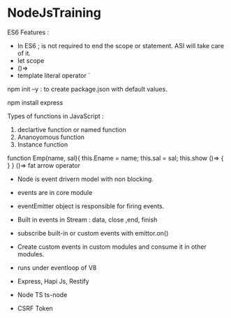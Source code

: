 # NodeJsTraining

ES6 Features :
- In ES6 ; is not required to end the scope or statement. ASI will take care of it. 
- let scope
- ()=> 
- template literal operator ` 



npm init –y : to create package.json with default values. 

npm install express

Types of functions in JavaScript : 
1. declartive function or named function 
2. Ananoyomous function 
3. Instance function 

function Emp(name, sal){
    this.Ename = name;
    this.sal = sal;
    this.show ()=> {
    }
}
()=> fat arrow operator


- Node is event drivern model with non blocking. 
- events are in core module
- eventEmitter object is responsible for firing events. 
- Built in events in Stream : data, close ,end, finish
- subscribe built-in or custom events with emittor.on()
- Create custom events in custom modules and consume it in other modules.
- runs under eventloop of V8 


- Express, Hapi Js, Restify 
- Node TS ts-node

- CSRF Token
